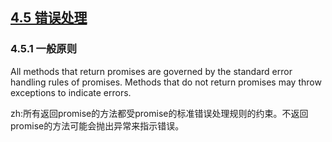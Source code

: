 ## [4.5 错误处理](http://w3c.github.io/webrtc-pc/#error-handling)

### 4.5.1 一般原则

All methods that return promises are governed by the standard error handling rules of promises. Methods that do not return promises may throw exceptions to indicate errors.

zh:所有返回promise的方法都受promise的标准错误处理规则的约束。不返回promise的方法可能会抛出异常来指示错误。
